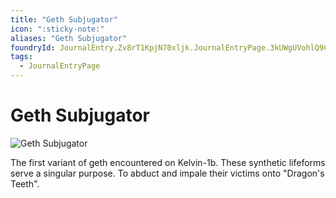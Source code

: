 ```yaml
---
title: "Geth Subjugator"
icon: ":sticky-note:"
aliases: "Geth Subjugator"
foundryId: JournalEntry.Zv8rT1KpjN70xljk.JournalEntryPage.3kUWgUVohlQ9CcTK
tags:
  - JournalEntryPage
---
```


# Geth Subjugator
![Geth Subjugator](../../src/assets/media/geth.png)

The first variant of geth encountered on Kelvin-1b. These synthetic lifeforms serve a singular purpose. To abduct and impale their victims onto "Dragon's Teeth".